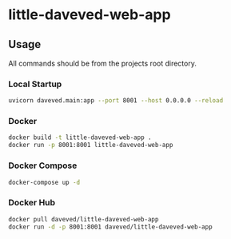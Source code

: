 # little-daveved-web-app

## Usage

All commands should be from the projects root directory.

### Local Startup

```bash
uvicorn daveved.main:app --port 8001 --host 0.0.0.0 --reload
```

### Docker
```bash
docker build -t little-daveved-web-app .
docker run -p 8001:8001 little-daveved-web-app
```

### Docker Compose
```bash
docker-compose up -d
```

### Docker Hub
```bash
docker pull daveved/little-daveved-web-app
docker run -d -p 8001:8001 daveved/little-daveved-web-app
```